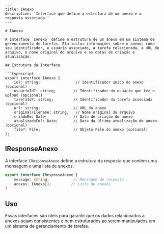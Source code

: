 ```
---
title: IAnexo
description: 'Interface que define a estrutura de um anexo e a resposta associada.'
---

# IAnexo

A interface `IAnexo` define a estrutura de um anexo em um sistema de gerenciamento de tarefas. Ela inclui informações sobre o anexo, como seu identificador, o usuário associado, a tarefa relacionada, a URL do arquivo, o nome original do arquivo e as datas de criação e atualização.

## Estrutura da Interface

```typescript
export interface IAnexo {
    id?: string;                // Identificador único do anexo (opcional)
    usuarioId?: string;        // Identificador do usuário que fez o upload (opcional)
    tarefaId?: string;         // Identificador da tarefa associada (opcional)
    url: string;               // URL do anexo
    originalFilename: string;   // Nome original do arquivo
    criadoEm: Date;            // Data de criação do anexo
    atualizadoEm?: Date;       // Data da última atualização do anexo (opcional)
    file?: File;               // Objeto File do anexo (opcional)
};
```

## IResponseAnexo

A interface `IResponseAnexo` define a estrutura da resposta que contém uma mensagem e uma lista de anexos.

```typescript
export interface IResponseAnexo {
    message: string;           // Mensagem de resposta
    anexos: IAnexo[];         // Lista de anexos
}
```

## Uso

Essas interfaces são úteis para garantir que os dados relacionados a anexos sejam consistentes e bem estruturados ao serem manipulados em um sistema de gerenciamento de tarefas.